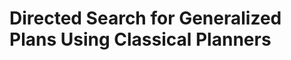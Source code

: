 







# Directed Search for Generalized Plans Using Classical Planners















































































